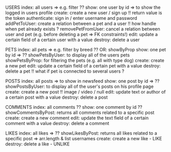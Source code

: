 USERS
index: all users => e.g. filter ??
show: one user by id => to show the logged in users profile
create: create a new user / sign up !! return value is the token
authenticate: sign in / enter username and password
addPetToUser: create a relation between a pet and a user !! how handle when pet already exists ?
removePetFromUser: cancel a relation between user and pet (e.g. before deleting a pet => FK constraints!)
edit: update a certain field of a certain user with a value
destroy: delete a user

PETS
index: all pets => e.g. filter by breed ?? OR: showByProp
show: one pet by id => ??
showPetsByUser: to display all of the users pets
showPetsByProp: for filtering the pets (e.g. all with type dog)
create: create a new pet
edit: update a certain field of a certain pet with a value
destroy: delete a pet !! what if pet is connected to several users ?

POSTS
index: all posts => to show in newsfeed
show: one post by id => ??
showPostsByUser: to display all of the user's posts on his profile page
create: create a new post !! image / video / null
edit: update text or author of a certain post with a value
destroy: delete a post

COMMENTS
index: all comments ??
show: one comment by id ??
showCommentsByPost: returns all comments related to a specific post
create: create a new comment
edit: update the text field of a certain comment with a value
destroy: delete a comment

LIKES
index: all likes => ??
showLikesByPost: returns all likes related to a specific post => arr.length & list usernames
create: create a new like - LIKE
destroy: delete a like - UNLIKE

